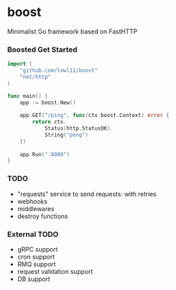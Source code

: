 # boost
Minimalist Go framework based on FastHTTP

### Boosted Get Started
```go
import (
    "github.com/lowl11/boost"
    "net/http"
)

func main() {
    app := boost.New()
    
    app.GET("/ping", func(ctx boost.Context) error {
        return ctx.
            Status(http.StatusOK).
            String("pong")
    })
    
    app.Run(":8080")	
}
```


### TODO

- "requests" service to send requests: with retries
- webhooks
- middlewares
- destroy functions

### External TODO

- gRPC support
- cron support
- RMQ support
- request validation support
- DB support
